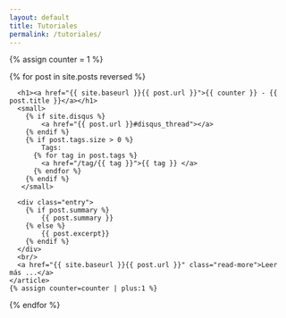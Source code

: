 ```yaml
---
layout: default
title: Tutoriales
permalink: /tutoriales/
---
```


{% assign counter = 1 %}
<div class="posts">
  {% for post in site.posts reversed %}
    <article class="post">

      <h1><a href="{{ site.baseurl }}{{ post.url }}">{{ counter }} - {{ post.title }}</a></h1>
      <small>
        {% if site.disqus %}
            <a href="{{ post.url }}#disqus_thread"></a>
        {% endif %}
        {% if post.tags.size > 0 %}
            Tags: 
          {% for tag in post.tags %}
            <a href="/tag/{{ tag }}">{{ tag }} </a>
          {% endfor %}
        {% endif %}
       </small>

      <div class="entry">
        {% if post.summary %}
            {{ post.summary }}
        {% else %}
            {{ post.excerpt}}
        {% endif %}
      </div>
      <br/>
      <a href="{{ site.baseurl }}{{ post.url }}" class="read-more">Leer más ...</a>
    </article>
    {% assign counter=counter | plus:1 %}
  {% endfor %}
</div>
